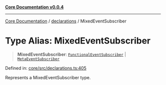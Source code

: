 [**Core Documentation v0.0.4**](../../README.md)

***

[Core Documentation](../../modules.md) / [declarations](../README.md) / MixedEventSubscriber

# Type Alias: MixedEventSubscriber

> **MixedEventSubscriber**: [`FunctionalEventSubscriber`](FunctionalEventSubscriber.md) \| [`MetaEventSubscriber`](../interfaces/MetaEventSubscriber.md)

Defined in: [core/src/declarations.ts:405](https://github.com/stonemjs/core/blob/d2167ff53d508d3a75c05f0cf962180518d3e061/src/declarations.ts#L405)

Represents a MixedEventSubscriber type.

